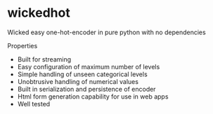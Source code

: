 # wickedhot
Wicked easy one-hot-encoder in pure python with no dependencies

Properties

* Built for streaming
* Easy configuration of maximum number of levels
* Simple handling of unseen categorical levels
* Unobtrusive handling of numerical values
* Built in serialization and persistence of encoder
* Html form generation capability for use in web apps
* Well tested
